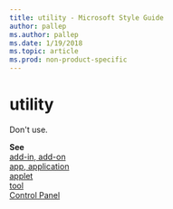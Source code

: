 ```yaml
---
title: utility - Microsoft Style Guide
author: pallep
ms.author: pallep
ms.date: 1/19/2018
ms.topic: article
ms.prod: non-product-specific
---
```


# utility

Don't use.

**See**   
[add-in, add-on](/style-guide/a-z-word-list-term-collections/a/add-in-add-on)  
[app, application](/style-guide/a-z-word-list-term-collections/a/app-application)  
[applet](/style-guide/a-z-word-list-term-collections/a/applet)  
[tool](/style-guide/a-z-word-list-term-collections/t/tool)  
[Control Panel](/style-guide/a-z-word-list-term-collections/c/control-panel)
